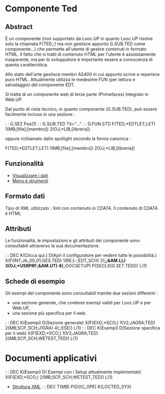 # Componente Ted

## Abstract

È un componente (non supportato da Looc.UP in quanto Looc.UP risolve solo la chiamata F(TED;;) ma non gestisce appunto G.SUB.TED come componente...) che permette all'utente di gestire contenuti in formato HTML. Il fatto che si tratti di contenuto HTML per l'utente è assolutamente trasparente, ma per lo sviluppatore è importante essere a conoscenza di questa caratteristica.

Allo stato dell'arte gestisce membri AS400 in cui appunto scrive e reperisce puro HTML.
Attualmente utilizza le medesime FUN (per lettura e salvataggio) del componente EDT.

Si tratta di un componente web di terze parte (Primefaces) integrato in Web.UP.

Dal punto di vista tecnico, in quanto componente (G.SUB.TED), può essere facilmente incluso in una sezione : 

  :  : G.SEZ Pos(1)
  :  : G.SUB.TED Tit="..."
  :  : D.FUN.STD F(TED;*EDTLET;LET) 1(MB;[file];[membro]) 2(OJ;*LIB;[libreria])

oppure richiamato dallo spotlight secondo la forma canonica : 

 F(TED;*EDTLET;LET) 1(MB;[file];[membro]) 2(OJ;*LIB;[libreria])


## Funzionalità
- [Visualizzare i dati](Sorgenti/MB/DOC/LOCTED_F01)
- [Menu e strumenti](Sorgenti/MB/DOC/LOCTED_F03)

## Formato dati
Tipo di XML utilizzato :  Xml con contenuto in CDATA. Il contenuto di CDATA è HTML

## Attributi
Le funzionalità, le impostazioni e gli attributi del componente sono consultabili attraverso la sua documentazione.

 :  : DEC K(Clicca qui.) D(Apri il configuratore per vedere tutte le possibilità.) X(F(INT;JA_00_01;GES.TED) 1(RE;L-;EDT_SCH) 2(**;;&AM.LL) 3(OJ;*USRPRF;&AM.UT) 4(**;;DOCSETUP) P(SECLS(G.SET.TED))) L(1)

## Schede di esempio
Gli esempi del componente sono consultabili tramite due sezioni differenti : 
- una sezione generale, che contiene esempi validi per Looc.UP e per Web.UP,
- una sezione più specifica per il web.

 :  : DEC K(Esempi) D(Sezione generale) X(F(EXD;*SCO;) 1(V2;JAGRA;TED) 2(MB;SCP_SCH;J1GRA) 4(;;ESE)) L(1)
 :  : DEC K(Esempi) D(Sezione specifica per il web) X(F(EXD;*SCO;) 1(V2;JAGRA;TED) 2(MB;SCP_SCH;WETEST_TED)) L(1)

# Documenti applicativi
 :  : DEC K(Esempi) D( Esempi con i Setup attualmente implementati) X(F(EXD;*SCO;) 2(MB;SCP_SCH;WETEST_TED)) L(1)
- [Struttura XML](Sorgenti/MB/DOC/LOCTED_XML)
 :  : DEC T(MB) P(DOC_OPE) K(LOCTED_SYX)
